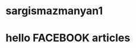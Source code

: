 # sargismazmanyan1
<!DOCTYPE html>
<html>
  <head><meta property="fb:pages" content="432332790631615" /></head>
  <body>
  <h1>hello FACEBOOK articles<h1>
  <p></p>
  </body>
  <html>
